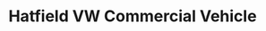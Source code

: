 ---
title: "Hatfield VW Commercial Vehicle"
url: /pretoria/hatfield-vw-commercial-vehicle/
shop: car
---